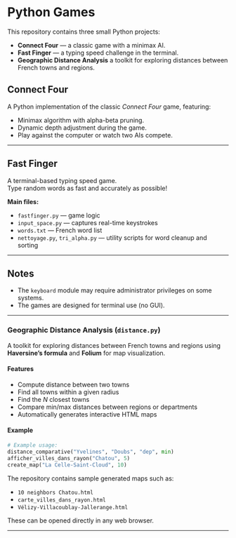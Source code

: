 # Python Games 

This repository contains three small Python projects:
- **Connect Four** — a classic game with a minimax AI.
- **Fast Finger** — a typing speed challenge in the terminal.
- **Geographic Distance Analysis** a toolkit for exploring distances between French towns and regions.

## Connect Four
A Python implementation of the classic *Connect Four* game, featuring:
- Minimax algorithm with alpha-beta pruning.
- Dynamic depth adjustment during the game.
- Play against the computer or watch two AIs compete.

---

## Fast Finger
A terminal-based typing speed game.  
Type random words as fast and accurately as possible!

**Main files:**
- `fastfinger.py` — game logic
- `input_space.py` — captures real-time keystrokes
- `words.txt` — French word list
- `nettoyage.py`, `tri_alpha.py` — utility scripts for word cleanup and sorting

---


## Notes
- The `keyboard` module may require administrator privileges on some systems.
- The games are designed for terminal use (no GUI).


---

### **Geographic Distance Analysis (`distance.py`)**
A toolkit for exploring distances between French towns and regions using **Haversine’s formula** and **Folium** for map visualization.

#### Features
- Compute distance between two towns  
- Find all towns within a given radius  
- Find the *N* closest towns  
- Compare min/max distances between regions or departments  
- Automatically generates interactive HTML maps

#### Example
```python
# Example usage:
distance_comparative("Yvelines", "Doubs", "dep", min)
afficher_villes_dans_rayon("Chatou", 5)
create_map("La Celle-Saint-Cloud", 10)
```

The repository contains sample generated maps such as:
- `10 neighbors Chatou.html`
- `carte_villes_dans_rayon.html`
- `Vélizy-Villacoublay-Jallerange.html`

These can be opened directly in any web browser.

---
